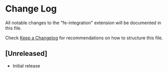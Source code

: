 # Change Log

All notable changes to the "fe-integration" extension will be documented in this file.

Check [Keep a Changelog](http://keepachangelog.com/) for recommendations on how to structure this file.

## [Unreleased]

- Initial release